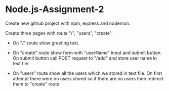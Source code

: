 # Node.js-Assignment-2

Create new github project with npm, express and nodemon. 

Create three pages with route "/", "users", "create".   

- On "/" route show greeting text.

- On "create" route show form with "userName" input and submit button. On submit button call POST request to "/add" and store user name in text file.

- On "users" route show all the users which we stored in text file. On first attempt there were no users stored so if there are no users then redirect them to "create" route.
